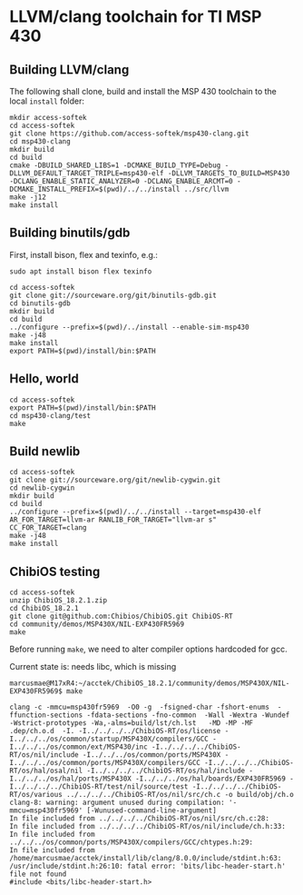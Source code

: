 # LLVM/clang toolchain for TI MSP 430

## Building LLVM/clang

The following shall clone, build and install the MSP 430 toolchain to the local `install` folder:

```
mkdir access-softek
cd access-softek
git clone https://github.com/access-softek/msp430-clang.git
cd msp430-clang
mkdir build
cd build
cmake -DBUILD_SHARED_LIBS=1 -DCMAKE_BUILD_TYPE=Debug -DLLVM_DEFAULT_TARGET_TRIPLE=msp430-elf -DLLVM_TARGETS_TO_BUILD=MSP430 -DCLANG_ENABLE_STATIC_ANALYZER=0 -DCLANG_ENABLE_ARCMT=0 -DCMAKE_INSTALL_PREFIX=$(pwd)/../../install ../src/llvm
make -j12
make install
```

## Building binutils/gdb

First, install bison, flex and texinfo, e.g.:

```
sudo apt install bison flex texinfo
```

```
cd access-softek
git clone git://sourceware.org/git/binutils-gdb.git
cd binutils-gdb
mkdir build
cd build
../configure --prefix=$(pwd)/../install --enable-sim-msp430
make -j48
make install
export PATH=$(pwd)/install/bin:$PATH
```

## Hello, world

```
cd access-softek
export PATH=$(pwd)/install/bin:$PATH
cd msp430-clang/test
make
```

## Build newlib

```
cd access-softek
git clone git://sourceware.org/git/newlib-cygwin.git
cd newlib-cygwin
mkdir build
cd build
../configure --prefix=$(pwd)/../../install --target=msp430-elf AR_FOR_TARGET=llvm-ar RANLIB_FOR_TARGET="llvm-ar s" CC_FOR_TARGET=clang
make -j48
make install
```

## ChibiOS testing


```
cd access-softek
unzip ChibiOS_18.2.1.zip 
cd ChibiOS_18.2.1
git clone git@github.com:Chibios/ChibiOS.git ChibiOS-RT
cd community/demos/MSP430X/NIL-EXP430FR5969
make
```

Before running `make`, we need to alter compiler options hardcoded for gcc.

Current state is: needs libc, which is missing

```
marcusmae@M17xR4:~/acctek/ChibiOS_18.2.1/community/demos/MSP430X/NIL-EXP430FR5969$ make

clang -c -mmcu=msp430fr5969  -O0 -g  -fsigned-char -fshort-enums  -ffunction-sections -fdata-sections -fno-common  -Wall -Wextra -Wundef -Wstrict-prototypes -Wa,-alms=build/lst/ch.lst   -MD -MP -MF .dep/ch.o.d  -I. -I../../../../ChibiOS-RT/os/license -I../../../os/common/startup/MSP430X/compilers/GCC -I../../../os/common/ext/MSP430/inc -I../../../../ChibiOS-RT/os/nil/include -I../../../os/common/ports/MSP430X -I../../../os/common/ports/MSP430X/compilers/GCC -I../../../../ChibiOS-RT/os/hal/osal/nil -I../../../../ChibiOS-RT/os/hal/include -I../../../os/hal/ports/MSP430X -I../../../os/hal/boards/EXP430FR5969 -I../../../../ChibiOS-RT/test/nil/source/test -I../../../../ChibiOS-RT/os/various ../../../../ChibiOS-RT/os/nil/src/ch.c -o build/obj/ch.o
clang-8: warning: argument unused during compilation: '-mmcu=msp430fr5969' [-Wunused-command-line-argument]
In file included from ../../../../ChibiOS-RT/os/nil/src/ch.c:28:
In file included from ../../../../ChibiOS-RT/os/nil/include/ch.h:33:
In file included from ../../../os/common/ports/MSP430X/compilers/GCC/chtypes.h:29:
In file included from /home/marcusmae/acctek/install/lib/clang/8.0.0/include/stdint.h:63:
/usr/include/stdint.h:26:10: fatal error: 'bits/libc-header-start.h' file not found
#include <bits/libc-header-start.h>
```

